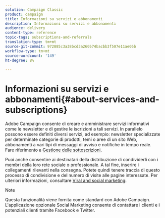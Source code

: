 ```yaml
---
solution: Campaign Classic
product: campaign
title: Informazioni su servizi e abbonamenti
description: Informazioni su servizi e abbonamenti
audience: delivery
content-type: reference
topic-tags: subscriptions-and-referrals
translation-type: tm+mt
source-git-commit: 972885c3a38bcd3a260574bacbb3f507e11ae05b
workflow-type: tm+mt
source-wordcount: '149'
ht-degree: 8%

---
```



# Informazioni su servizi e abbonamenti{#about-services-and-subscriptions}

 Adobe Campaign consente di creare e amministrare servizi informativi come le newsletter e di gestire le iscrizioni a tali servizi. In parallelo possono essere definiti diversi servizi, ad esempio: newsletter specializzate per determinate categorie di prodotti, temi o aree di un sito Web, abbonamenti a vari tipi di messaggi di avviso e notifiche in tempo reale. Fare riferimento a [Gestione delle sottoscrizioni](../../delivery/using/managing-subscriptions.md).

Puoi anche consentire ai destinatari della distribuzione di condividerli con i membri della loro rete sociale o professionale. A tal fine, inserire i collegamenti rilevanti nella consegna. Potete quindi tenere traccia di questo processo di condivisione e del numero di visite alle pagine interessate. Per ulteriori informazioni, consultare [Viral and social marketing](../../delivery/using/viral-and-social-marketing.md).

>[!NOTE]
>
>Questa funzionalità viene fornita come standard con  Adobe Campaign. L&#39;applicazione opzionale Social Marketing consente di contattare i clienti e i potenziali clienti tramite Facebook e Twitter.
